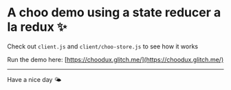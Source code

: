 # A choo demo using a state reducer a la redux ✨

Check out `client.js` and `client/choo-store.js` to see how it works

Run the demo here: [https://choodux.glitch.me/](https://choodux.glitch.me/)

---

Have a nice day 🌤